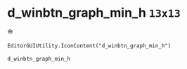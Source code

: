 # d_winbtn_graph_min_h `13x13`
<img src="/img/d_winbtn_graph_min_h.png" width=13 height=13>

``` CSharp
EditorGUIUtility.IconContent("d_winbtn_graph_min_h")
```
```
d_winbtn_graph_min_h
```
